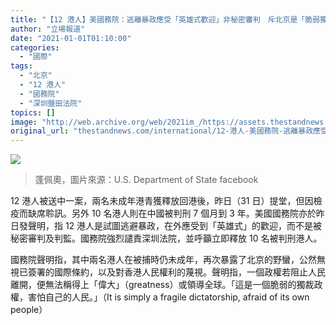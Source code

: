 ```yaml
---
title: "【12 港人】美國務院：逃離暴政應受「英雄式歡迎」非秘密審判　斥北京是「脆弱獨裁政權」"
author: "立場報道"
date: "2021-01-01T01:10:00"
categories:
  - "國際"
tags:
  - "北京"
  - "12 港人"
  - "國務院"
  - "深圳鹽田法院"
topics: []
image: "http://web.archive.org/web/2021im_/https://assets.thestandnews.com/media/photos/Layer200_aid7s_APjMCcf.png"
original_url: "thestandnews.com/international/12-港人-美國務院-逃離暴政應受-英雄式歡迎-非秘密審判-斥北京是-脆弱獨裁政權"
---
```

![](http://web.archive.org/web/2021im_/https://assets.thestandnews.com/media/photos/Layer200_aid7s_APjMCcf.png)
> 蓬佩奧，圖片來源：U.S. Department of State facebook

12 港人被送中一案，兩名未成年港青獲釋放回港後，昨日（31 日）提堂，但因檢疫而缺席聆訊。另外 10 名港人則在中國被判刑 7 個月到 3 年。美國國務院亦於昨日發聲明，指 12 港人是試圖逃避暴政，在外應受到「英雄式」的歡迎，而不是被秘密審判及判監。國務院強烈譴責深圳法院，並呼籲立即釋放 10 名被判刑港人。

國務院聲明指，其中兩名港人在被捕時仍未成年，再次暴露了北京的野蠻，公然無視已簽署的國際條約，以及對香港人民權利的蔑視。聲明指，一個政權若阻止人民離開，便無法稱得上「偉大」（greatness）或領導全球。「這是一個脆弱的獨裁政權，害怕自己的人民。」（It is simply a fragile dictatorship, afraid of its own people）